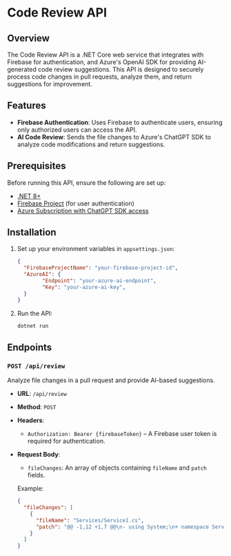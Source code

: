# Code Review API

## Overview
The Code Review API is a .NET Core web service that integrates with Firebase for authentication, and Azure's OpenAI SDK for providing AI-generated code review suggestions. This API is designed to securely process code changes in pull requests, analyze them, and return suggestions for improvement.

## Features
- **Firebase Authentication**: Uses Firebase to authenticate users, ensuring only authorized users can access the API.
- **AI Code Review**: Sends the file changes to Azure's ChatGPT SDK to analyze code modifications and return suggestions.

## Prerequisites
Before running this API, ensure the following are set up:
- [.NET 8+](https://dotnet.microsoft.com/download/dotnet/8.0)
- [Firebase Project](https://firebase.google.com/) (for user authentication)
- [Azure Subscription with ChatGPT SDK access](https://azure.microsoft.com/en-us/services/cognitive-services/openai/)

## Installation

1. Set up your environment variables in `appsettings.json`:
   
    ```json
    {
      "FirebaseProjectName": "your-firebase-project-id",
      "AzureAI": {
            "Endpoint": "your-azure-ai-endpoint",
            "Key": "your-azure-ai-key",
      }
    }
    ```

2. Run the API:

    ```bash
    dotnet run
    ```

## Endpoints

### `POST /api/review`
Analyze file changes in a pull request and provide AI-based suggestions.

- **URL**: `/api/review`
- **Method**: `POST`
- **Headers**:
  - `Authorization: Bearer {firebaseToken}` – A Firebase user token is required for authentication.
  
- **Request Body**:
  - `fileChanges`: An array of objects containing `fileName` and `patch` fields.
  
  Example:
  ```json
  {
    "fileChanges": [
      {
        "fileName": "Services/Service1.cs",
        "patch": "@@ -1,12 +1,7 @@\n- using System;\n+ namespace Services"
      }
    ]
  }

